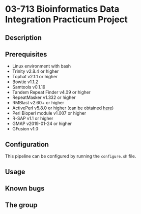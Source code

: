 # 03-713 Bioinformatics Data Integration Practicum Project

## Description

## Prerequisites
* Linux environment with bash
* Trinity v2.8.4 or higher
* Tophat v2.1.1 or higher
* Bowtie v1.1.2
* Samtools v0.1.19
* Tandem Repeat Finder v4.09 or higher
* RepeatMasker v1.332 or higher
* RMBlast v2.60+ or higher
* ActivePerl v5.8.0 or higher (can be obtained [here](https://www.activestate.com/products/activeperl/))
* Perl Bioperl module v1.007 or higher
* R-SAP v1.1 or higher
* GMAP v2019-01-24 or higher
* GFusion v1.0

## Configuration
This pipeline can be configured by running the `configure.sh` file. 

## Usage

## Known bugs

## The group

